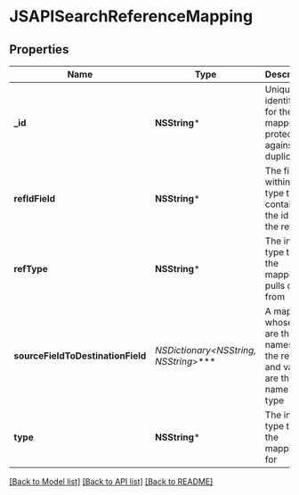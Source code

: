 # JSAPISearchReferenceMapping

## Properties
Name | Type | Description | Notes
------------ | ------------- | ------------- | -------------
**_id** | **NSString*** | Unique identifier for the mapping to protect against duplicates | 
**refIdField** | **NSString*** | The field within the type that contains the id from the refType | 
**refType** | **NSString*** | The index type that the mapping pulls data from | 
**sourceFieldToDestinationField** | **NSDictionary&lt;NSString*, NSString*&gt;*** | A map whose keys are the field names in the refType and values are the field name in the type | 
**type** | **NSString*** | The index type that the mapping is for | 

[[Back to Model list]](../README.md#documentation-for-models) [[Back to API list]](../README.md#documentation-for-api-endpoints) [[Back to README]](../README.md)


